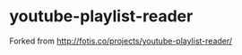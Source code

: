 youtube-playlist-reader
=======================

Forked from http://fotis.co/projects/youtube-playlist-reader/
